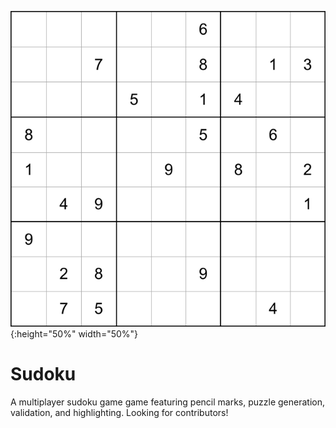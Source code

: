![Game preview](src/images/1.png){:height="50%" width="50%"}
# Sudoku

A multiplayer sudoku game game featuring pencil marks, puzzle generation, validation, and highlighting. Looking for contributors!
